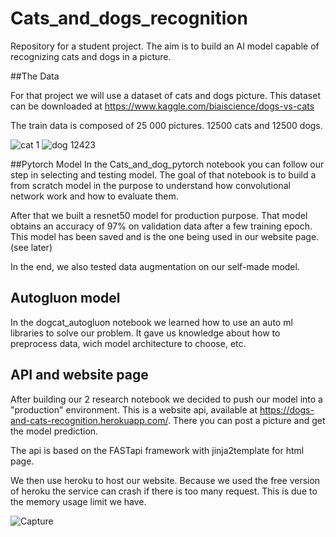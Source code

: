 # Cats_and_dogs_recognition
Repository for a student project. The aim is to build an AI model capable of recognizing cats and dogs in a picture.


##The Data

For that project we will use a dataset of cats and dogs picture. This dataset can be downloaded at https://www.kaggle.com/biaiscience/dogs-vs-cats

The train data is composed of 25 000 pictures. 12500 cats and 12500 dogs.

![cat 1](https://user-images.githubusercontent.com/65913620/142731548-ac6e409e-f3e5-499f-b988-19bc80e495f3.jpg)
![dog 12423](https://user-images.githubusercontent.com/65913620/142731554-5cb37c89-8a32-4df3-a15a-4f1038928ea2.jpg)

##Pytorch Model
In the Cats_and_dog_pytorch notebook you can follow our step in selecting and testing model. The goal of that notebook is to build a from scratch model in the purpose to understand how convolutional network work and how to evaluate them.

After that we built a resnet50 model for production purpose. That model obtains an accuracy of 97% on validation data after a few training epoch. This model has been saved and is the one being used in our website page. (see later)

In the end, we also tested data augmentation on our self-made model.

## Autogluon model
In the dogcat_autogluon notebook we learned how to use an auto ml libraries to solve our problem. It gave us knowledge about how to preprocess data, wich model architecture to choose, etc.

## API and website page
After building our 2 research notebook we decided to push our model into a "production" environment. This is a website api, available at https://dogs-and-cats-recognition.herokuapp.com/. There you can post a picture and get the model prediction.

The api is based on the FASTapi framework with jinja2template for html page.

We then use heroku to host our website. Because we used the free version of heroku the service can crash if there is too many request. This is due to the memory usage limit we have.

![Capture](https://user-images.githubusercontent.com/65913620/142732058-fd86800d-1aaa-49ae-8e7a-aa83fe354b4a.PNG)

